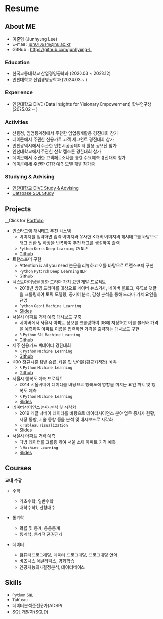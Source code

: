 # Resume

## About ME
<!--
![프로필사진]()
-->
- 이준형 (Junhyung Lee)
- E-mail : jun010914@inu.ac.kr
- GitHub : <https://github.com/junhyung-L>

### Education

- 한국교통대학교 산업경영공학과 (2020.03 ~ 2023.12)
- 인천대학교 산업경영공학과 (2024.03 ~ )

### Experience

- 인천대학교 DIVE (Data Insights for Visionary Empowerment) 학부연구생 (2025.02 ~ )

### Activities

- 산림청, 임엄통계청에서 주관한 임업통계활용 경진대회 참가
- 데이콘에서 주관한 신용카트 고객 세그먼트 경진대회 참가
- 인천광역시에서 주관한 인천시공공데이터 활용 공모전 참가
- 인천대학교에서 주관한 산학 캡스톤 경진대회 참가
- 데이콘에서 주관한 고객페르소나를 통한 수요예측 경진대회 참가
- 데이콘에세 주관한 CTR 예측 모델 개발 참가중

### Studying & Advising

- [인천대학교 DIVE Study & Advising](https://github.com/junhyung-L/Dive-Study)
- [Database SQL Study](https://github.com/junhyung-L/SQL-Study)
  
## Projects

__Click for [Portfolio](https://github.com/junhyung-L/Resume/tree/main/Portfolio/README.md)

- 인스타그램 해시태그 추천 시스템
    - 이미지를 입력하면 입력 이미지와 유사한 K개의 이미지의 해시태그를 바탕으로 태그 전환 및 확장을 반복하여 추천 태그를 생성하여 출력
    - `Python` `Keras` `Deep Learning` `CV` `NLP`
    - [Github](https://github.com/cheris8/Instagram-hashtag-generator)
- 트랜스포머 구현
    - Attention is all you need 논문을 리뷰하고 이를 바탕으로 트랜스포머 구현
    - `Python` `Pytorch` `Deep Learning` `NLP`
    - [Github](https://github.com/cheris8/ESC_NLP_FINAL)
- 텍스트마이닝을 통한 드라마 가치 요인 개발 프로젝트
    - 2018년 방영 드라마를 대상으로 네이버 뉴스기사, 네이버 블로그, 유튜브 댓글을 크롤링하여 토픽 모델링, 공기어 분석, 감성 분석을 통해 드라마 가치 요인을 규명
    - `Python` `Gephi` `Machine Learning`
    - [Slides](https://cheris8.github.io/text%20mining/TM-Project-Drama/)
- 서울시 아파트 가격 예측 대시보드 구축
    - 네이버에서 서울시 아파트 정보를 크롤링하여 DB에 저장하고 이를 불러와 가격을 예측하여 아파트 이름을 입력하면 가격을 출력하는 대시보드 구현
    - `R` `Python` `SQL` `Machine Learning`
    - [Github](https://github.com/cheris8/ProjectCasa)
- 제주 신용카드 빅데이터 경진대회
    - `R` `Python` `Machine Learning` 
    - [Github](https://github.com/cheris8/2020_jeju_creditcard)
- KBO 정규시즌 팀별 승률, 타율 및 방어율(평균자책점) 예측 
    - `R` `Python` `Machine Learning`
    - [Github](https://github.com/cheris8/Baseball_ChilliShrimp)
- 서울시 행복도 예측 프로젝트
    - 2014 서울서베이 데이터를 바탕으로 행복도에 영향을 미치는 요인 파악 및 행복도 예측
    - `R` `Python` `Machine Learning`
    - [Slides](https://github.com/cheris8/ESC-20SPRING/blob/master/파이널%20프로젝트/3조/20-1%20ESC%20파이널%20최종발표%20자료%203조.pdf)
- 데이터사이언스 분야 분석 및 시각화
    - 2019 캐글 서베이 데이터를 바탕으로 데이터사이언스 분야 업무 종사자 현황, 시장 동향, 기술 동향 등을 분석 및 대시보드로 시각화
    - `R` `Tableau` `Visualization`
    - [Slides]()
- 서울시 아파트 가격 예측
    - 다방 데이터를 크롤링 하여 서울 소재 아파트 가격 예측
    - `R` `Machine Learning`
    - [Slides]()

## Courses

**교내 수강**  
- 수학
    - 기초수학, 일반수학
    - 대학수학1, 선형대수
      
- 통계학
    - 확률 및 통계, 응용통계
    - 통계학, 통계적 품질관리
    
- 데이터
    - 컴퓨터프로그래밍, 데이터 프로그래밍, 프로그래밍 언어
    - 비즈니스 애널리틱스, 강화학습
    - 인공지능의사결정분석, 데이터베이스

## Skills

- `Python`  `SQL`
- `Tableau`
- 데이터분석준전문가(ADSP)
- SQL 개발자(SQLD)
